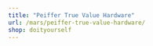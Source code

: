 ```yaml
---
title: "Peiffer True Value Hardware"
url: /mars/peiffer-true-value-hardware/
shop: doityourself
---
```

